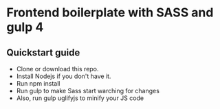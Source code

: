 # Frontend boilerplate with SASS and gulp 4

## Quickstart guide

- Clone or download this repo.
- Install Nodejs if you don't have it.
- Run npm install
- Run gulp to make Sass start warching for changes
- Also, run gulp uglifyjs to minify your JS code
